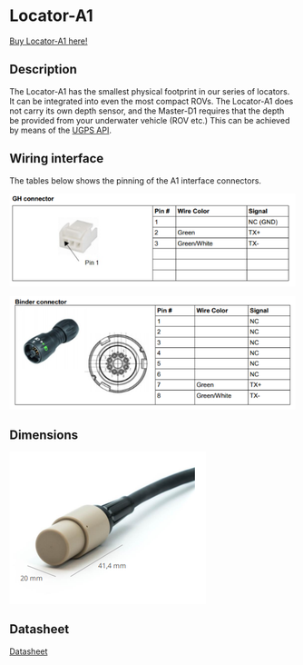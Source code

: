 # Locator-A1

[Buy Locator-A1 here!](https://store.waterlinked.com/product/locator-a1/)

## Description

The Locator-A1 has the smallest physical footprint in our series of locators. It can be integrated into even the most compact ROVs. The Locator-A1 does not carry its own depth sensor, and the Master-D1 requires that the depth be provided from your underwater vehicle (ROV etc.) This can be achieved by means of the [UGPS API](../gui/api).


## Wiring interface

The tables below shows the pinning of the A1 interface connectors.

![a1_connector_gh](../../img/a1_connector_gh.png)

![a1_connector_binder](../../img/a1_connector_binder.png)

## Dimensions

![a1_dimensions](../../img/a1_dimensions.png)

## Datasheet

[Datasheet](https://www.waterlinked.com/hubfs/Product_Assets/Locator_A1/W-MK-17023-5_Locator_A1.pdf)
